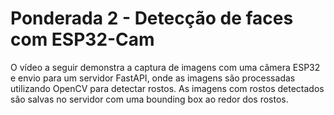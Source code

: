 # Ponderada 2 - Detecção de faces com ESP32-Cam

O vídeo a seguir demonstra a captura de imagens com uma câmera ESP32 e envio para um servidor FastAPI, onde as imagens são processadas utilizando OpenCV para detectar rostos. As imagens com rostos detectados são salvas no servidor com uma bounding box ao redor dos rostos.


